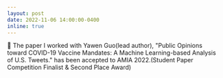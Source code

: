 ```yaml
---
layout: post
date: 2022-11-06 14:00:00-0400
inline: true
---
```


:tada: The paper I worked with Yawen Guo(lead author), "Public Opinions toward COVID-19 Vaccine Mandates: A Machine Learning-based Analysis of U.S. Tweets." has been accepted to AMIA 2022.(Student Paper Competition Finalist & Second Place Award)

